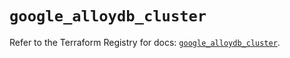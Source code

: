 # `google_alloydb_cluster`

Refer to the Terraform Registry for docs: [`google_alloydb_cluster`](https://registry.terraform.io/providers/hashicorp/google/5.19.0/docs/resources/alloydb_cluster).
